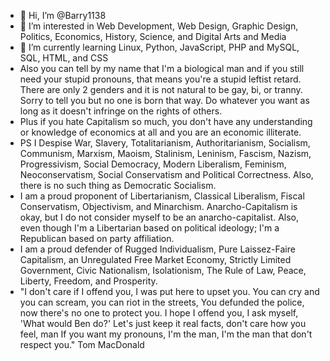 - 👋 Hi, I’m @Barry1138
- 👀 I’m interested in Web Development, Web Design, Graphic Design, Politics, Economics, History, Science, and Digital Arts and Media 
- 🌱 I’m currently learning Linux, Python, JavaScript, PHP and MySQL, SQL, HTML, and CSS
- Also you can tell by my name that I'm a biological man and if you still need your stupid pronouns, that means you're a stupid leftist retard. There are only 2 genders and it is not natural to be gay, bi, or tranny. Sorry to tell you but no one is born that way. Do whatever you want as long as it doesn't infringe on the rights of others.
- Plus if you hate Capitalism so much, you don't have any understanding or knowledge of economics at all and you are an economic illiterate.
- PS I Despise War, Slavery, Totalitarianism, Authoritarianism, Socialism, Communism, Marxism, Maoism, Stalinism, Leninism, Fascism, Nazism, Progressivism, Social Democracy, Modern Liberalism, Feminism, Neoconservatism, Social Conservatism and Political Correctness. Also, there is no such thing as Democratic Socialism.
- I am a proud proponent of Libertarianism, Classical Liberalism, Fiscal Conservatism, Objectivism, and Minarchism. Anarcho-Capitalism is okay, but I do not consider myself to be an anarcho-capitalist. Also, even though I'm a Libertarian based on political ideology; I'm a Republican based on party affiliation.
- I am a proud defender of Rugged Individualism, Pure Laissez-Faire Capitalism, an Unregulated Free Market Economy, Strictly Limited Government, Civic Nationalism, Isolationism, The Rule of Law, Peace, Liberty, Freedom, and Prosperity.
- "I don't care if I offend you, I was put here to upset you. You can cry and you can scream, you can riot in the streets,
You defunded the police, now there's no one to protect you. I hope I offend you, I ask myself, 'What would Ben do?' Let's just keep it real facts, don't care how you feel, man
If you want my pronouns, I'm the man, I'm the man that don't respect you." Tom MacDonald 

<!---
Barry1138/Barry1138 is a ✨ special ✨ repository because its `README.md` (this file) appears on your GitHub profile.
You can click the Preview link to take a look at your changes.
--->
